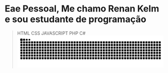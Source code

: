 # Eae Pessoal, Me chamo Renan Kelm e sou estudante de programação
> HTML CSS JAVASCRIPT PHP C#
![snake gif](https://github.com/renankelm10/renankelm10/blob/output/github-contribution-grid-snake-dark.svg)
<!--
**renankelm10/renankelm10** is a ✨ _special_ ✨ repository because its `README.md` (this file) appears on your GitHub profile.

Here are some ideas to get you started:

-  I’m currently working on ...
- 🌱 I’m currently learning ...
- 👯 I’m looking to collaborate on ...
- 🤔 I’m looking for help with ...
- 💬 Ask me about ...
- 📫 How to reach me: ...
- 😄 Pronouns: ...
-  Fun fact: ...
-->
